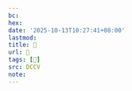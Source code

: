 ```yaml
---
bc:
hex:
date: '2025-10-13T10:27:41+08:00'
lastmod:
title: 􅀌
url: 􅀌
tags: [𨏵]
src: DCCV
note:
---
```

